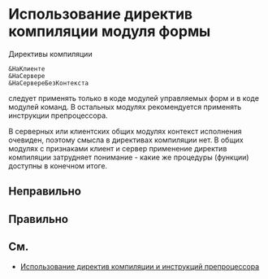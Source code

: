 # Использование директив компиляции модуля формы

Директивы компиляции

```bsl
&НаКлиенте
&НаСервере
&НаСервереБезКонтекста
```

следует применять только в коде модулей управляемых форм и в коде модулей команд. 
В остальных модулях рекомендуется применять инструкции препроцессора.

В серверных или клиентских общих модулях контекст исполнения очевиден, поэтому смысла в директивах компиляции нет. 
В общих модулях с признаками клиент и сервер применение директив компиляции затрудняет понимание - какие же процедуры (функции) доступны в конечном итоге.

## Неправильно

## Правильно

## См.

- [Использование директив компиляции и инструкций препроцессора](https://its.1c.ru/db/v8std#content:439:hdoc:1)
